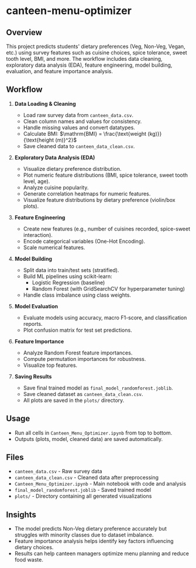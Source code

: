 # canteen-menu-optimizer

## Overview

This project predicts students' dietary preferences (Veg, Non-Veg, Vegan, etc.) using survey features such as cuisine choices, spice tolerance, sweet tooth level, BMI, and more. The workflow includes data cleaning, exploratory data analysis (EDA), feature engineering, model building, evaluation, and feature importance analysis.

## Workflow

1. **Data Loading & Cleaning**
   - Load raw survey data from `canteen_data.csv`.
   - Clean column names and values for consistency.
   - Handle missing values and convert datatypes.
   - Calculate BMI: $\mathrm{BMI} = \frac{\text{weight (kg)}}{\text{height (m)}^2}$
   - Save cleaned data to `canteen_data_clean.csv`.

2. **Exploratory Data Analysis (EDA)**
   - Visualize dietary preference distribution.
   - Plot numeric feature distributions (BMI, spice tolerance, sweet tooth level, age).
   - Analyze cuisine popularity.
   - Generate correlation heatmaps for numeric features.
   - Visualize feature distributions by dietary preference (violin/box plots).

3. **Feature Engineering**
   - Create new features (e.g., number of cuisines recorded, spice-sweet interaction).
   - Encode categorical variables (One-Hot Encoding).
   - Scale numerical features.

4. **Model Building**
   - Split data into train/test sets (stratified).
   - Build ML pipelines using scikit-learn:
     - Logistic Regression (baseline)
     - Random Forest (with GridSearchCV for hyperparameter tuning)
   - Handle class imbalance using class weights.

5. **Model Evaluation**
   - Evaluate models using accuracy, macro F1-score, and classification reports.
   - Plot confusion matrix for test set predictions.

6. **Feature Importance**
   - Analyze Random Forest feature importances.
   - Compute permutation importances for robustness.
   - Visualize top features.

7. **Saving Results**
   - Save final trained model as `final_model_randomforest.joblib`.
   - Save cleaned dataset as `canteen_data_clean.csv`.
   - All plots are saved in the `plots/` directory.

## Usage

- Run all cells in `Canteen_Menu_Optimizer.ipynb` from top to bottom.
- Outputs (plots, model, cleaned data) are saved automatically.

## Files

- `canteen_data.csv` - Raw survey data
- `canteen_data_clean.csv` - Cleaned data after preprocessing
- `Canteen_Menu_Optimizer.ipynb` - Main notebook with code and analysis
- `final_model_randomforest.joblib` - Saved trained model
- `plots/` - Directory containing all generated visualizations

## Insights

- The model predicts Non-Veg dietary preference accurately but struggles with minority classes due to dataset imbalance.
- Feature importance analysis helps identify key factors influencing dietary choices.
- Results can help canteen managers optimize menu planning and reduce food waste.
